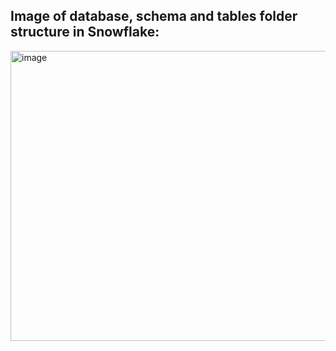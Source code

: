 ## Image of database, schema and tables folder structure in Snowflake: 

<img width="608" height="464" alt="image" src="https://github.com/user-attachments/assets/c261a11c-a9bf-45cb-b248-8c7a6bd927db" />

